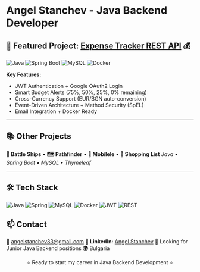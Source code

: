 # Angel Stanchev - Java Backend Developer

  ## 🚀 Featured Project: [Expense Tracker REST API](https://github.com/AngelStanchev33/JAVA_WEB_PROJECT_Expense-tracker) 💰

  ![Java](https://img.shields.io/badge/Java-17-orange?logo=openjdk)
  ![Spring Boot](https://img.shields.io/badge/Spring%20Boot-3.5.3-brightgreen?logo=springboot)
  ![MySQL](https://img.shields.io/badge/MySQL-8.0-blue?logo=mysql)
  ![Docker](https://img.shields.io/badge/Docker-Ready-blue?logo=docker)

  **Key Features:**
  - JWT Authentication + Google OAuth2 Login
  - Smart Budget Alerts (75%, 50%, 25%, 0% remaining)
  - Cross-Currency Support (EUR/BGN auto-conversion)
  - Event-Driven Architecture + Method Security (SpEL)
  - Email Integration + Docker Ready

  ---

  ## 📚 Other Projects

  **🎯 Battle Ships** • **🗺️ Pathfinder** • **🚗 Mobilele** • **🛒 Shopping List**
  *Java • Spring Boot • MySQL • Thymeleaf*

  ---

  ## 🛠️ Tech Stack

  ![Java](https://img.shields.io/badge/Java-17-orange?logo=openjdk) ![Spring](https://img.shields.io/badge/Spring-Boot-brightgreen?logo=spring) ![MySQL](https://img.shields.io/badge/MySQL-8.0-blue?logo=mysql)
  ![Docker](https://img.shields.io/badge/Docker-blue?logo=docker) ![JWT](https://img.shields.io/badge/JWT-red) ![REST](https://img.shields.io/badge/REST-API-green)


  ## 📫 Contact

  **📧** angelstanchev33@gmail.com
  **🔗 LinkedIn:** [Angel Stanchev](https://www.linkedin.com/in/%D0%B0%D0%BD%D0%B3%D0%B5%D0%BB-%D1%81%D1%82%D0%B0%D0%BD%D1%87%D0%B5%D0%B2-533469382/)
  **💼** Looking for Junior Java Backend positions
  **🌍** Bulgaria

  <div align="center">
  ⭐ Ready to start my career in Java Backend Development ⭐
  </div>
